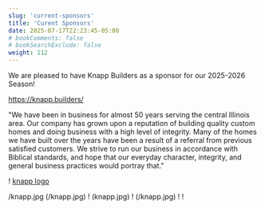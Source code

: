 ```yaml
---
slug: 'current-sponsors'
title: 'Curent Sponsors'
date: 2025-07-17T22:23:45-05:00
# bookComments: false
# bookSearchExclude: false
weight: 112
---
```

We are pleased to have Knapp Builders as a sponsor for our 2025-2026 Season!

https://knapp.builders/

"We have been in business for almost 50 years serving the central Illinois area.  Our company has grown upon a reputation of building quality custom homes and doing business with a high level of integrity.  Many of the homes we have built over the years have been a result of a referral from previous satisfied customers.  We strive to run our business in accordance with Biblical standards, and hope that our everyday character, integrity, and general business practices would portray that."

! [knapp logo][def]

[def]: /knapp.jpg
/knapp.jpg
(/knapp.jpg)
! (knapp.jpg)
! (/knapp.jpg)
! [](/knapp.jpg)
! [](knapp.jpg)